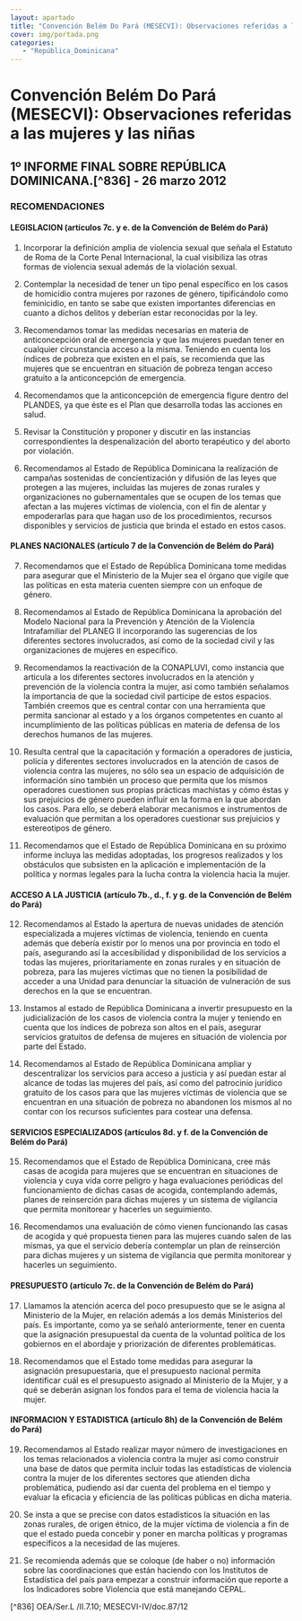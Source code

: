 ```yaml
---
layout: apartado
title: "Convención Belém Do Pará (MESECVI): Observaciones referidas a las mujeres y las niñas"
cover: img/portada.png
categories:
   - "República_Dominicana"
---
```

# Convención Belém Do Pará (MESECVI): Observaciones referidas a las mujeres y las niñas

## 1º INFORME FINAL SOBRE REPÚBLICA DOMINICANA.[^836] - 26 marzo 2012

### RECOMENDACIONES

#### LEGISLACION (artículos 7c. y e. de la Convención de Belém do Pará)

1. Incorporar la definición amplia de violencia sexual que señala el
Estatuto de Roma de la Corte Penal Internacional, la cual visibiliza las
otras formas de violencia sexual además de la violación sexual.

2. Contemplar la necesidad de tener un tipo penal específico en los casos
de homicidio contra mujeres por razones de género, tipificándolo como
feminicidio, en tanto se sabe que existen importantes diferencias en cuanto
a dichos delitos y deberían estar reconocidas por la ley.

3. Recomendamos tomar las medidas necesarias en materia de anticoncepción
oral de emergencia y que las mujeres puedan tener en cualquier
circunstancia acceso a la misma. Teniendo en cuenta los índices de pobreza
que existen en el país, se recomienda que las mujeres que se encuentran en
situación de pobreza tengan acceso gratuito a la anticoncepción de
emergencia.

4. Recomendamos que la anticoncepción de emergencia figure dentro del
PLANDES, ya que éste es el Plan que desarrolla todas las acciones en salud.

5. Revisar la Constitución y proponer y discutir en las instancias
correspondientes la despenalización del aborto terapéutico y del aborto por
violación.

6. Recomendamos al Estado de República Dominicana la realización de
campañas sostenidas de concientización y difusión de las leyes que protegen
a las mujeres, incluidas las mujeres de zonas rurales y organizaciones no
gubernamentales que se ocupen de los temas que afectan a las mujeres
víctimas de violencia, con el fin de alentar y empoderarlas para que hagan
uso de los procedimientos, recursos disponibles y servicios de justicia que
brinda el estado en estos casos.

#### PLANES NACIONALES (artículo 7 de la Convención de Belém do Pará)

7. Recomendamos que el Estado de República Dominicana tome medidas para
asegurar que el Ministerio de la Mujer sea el órgano que vigile que las
políticas en esta materia cuenten siempre con un enfoque de género.

8. Recomendamos al Estado de República Dominicana la aprobación del Modelo
Nacional para la Prevención y Atención de la Violencia Intrafamiliar del
PLANEG II incorporando las sugerencias de los diferentes sectores
involucrados, así como de la sociedad civil y las organizaciones de mujeres
en específico.

9. Recomendamos la reactivación de la CONAPLUVI, como instancia que
articula a los diferentes sectores involucrados en la atención y prevención
de la violencia contra la mujer, así como también señalamos la importancia
de que la sociedad civil participe de estos espacios. También creemos que
es central contar con una herramienta que permita sancionar al estado y a
los órganos competentes en cuanto al incumplimiento de las políticas
públicas en materia de defensa de los derechos humanos de las mujeres.

10. Resulta central que la capacitación y formación a operadores de
justicia, policía y diferentes sectores involucrados en la atención de
casos de violencia contra las mujeres, no sólo sea un espacio de
adquisición de información sino también un proceso que permita que los
mismos operadores cuestionen sus propias prácticas machistas y cómo éstas y
sus prejuicios de género pueden influir en la forma en la que abordan los
casos. Para ello, se deberá elaborar mecanismos e instrumentos de
evaluación que permitan a los operadores cuestionar sus prejuicios y
estereotipos de género.

11. Recomendamos que el Estado de República Dominicana en su próximo
informe incluya las medidas adoptadas, los progresos realizados y los
obstáculos que subsisten en la aplicación e implementación de la política y
normas legales para la lucha contra la violencia hacia la mujer.

#### ACCESO A LA JUSTICIA (artículo 7b., d., f. y g. de la Convención de Belém do Pará)

12. Recomendamos al Estado la apertura de nuevas unidades de atención
especializada a mujeres víctimas de violencia, teniendo en cuenta además
que debería existir por lo menos una por provincia en todo el país,
asegurando así la accesibilidad y disponibilidad de los servicios a todas
las mujeres, prioritariamente en zonas rurales y en situación de pobreza,
para las mujeres víctimas que no tienen la posibilidad de acceder a una
Unidad para denunciar la situación de vulneración de sus derechos en la que
se encuentran.

13. Instamos al estado de República Dominicana a invertir presupuesto en la
judicialización de los casos de violencia contra la mujer y teniendo en
cuenta que los índices de pobreza son altos en el país, asegurar servicios
gratuitos de defensa de mujeres en situación de violencia por parte del
Estado.

14. Recomendamos al Estado de República Dominicana ampliar y descentralizar
los servicios para acceso a justicia y así puedan estar al alcance de todas
las mujeres del país, así como del patrocinio jurídico gratuito de los
casos para que las mujeres víctimas de violencia que se encuentran en una
situación de pobreza no abandonen los mismos al no contar con los recursos
suficientes para costear una defensa.

#### SERVICIOS ESPECIALIZADOS (artículos 8d. y f. de la Convención de Belém do Pará)

15. Recomendamos que el Estado de República Dominicana, cree más casas de
acogida para mujeres que se encuentran en situaciones de violencia y cuya
vida corre peligro y haga evaluaciones periódicas del funcionamiento de
dichas casas de acogida, contemplando además, planes de reinserción para
dichas mujeres y un sistema de vigilancia que permita monitorear y hacerles
un seguimiento.

16. Recomendamos una evaluación de cómo vienen funcionando las casas de
acogida y qué propuesta tienen para las mujeres cuando salen de las mismas,
ya que el servicio debería contemplar un plan de reinserción para dichas
mujeres y un sistema de vigilancia que permita monitorear y hacerles un
seguimiento.

#### PRESUPUESTO (artículo 7c. de la Convención de Belém do Pará)

17. Llamamos la atención acerca del poco presupuesto que se le asigna al
Ministerio de la Mujer, en relación además a los demás Ministerios del
país. Es importante, como ya se señaló anteriormente, tener en cuenta que
la asignación presupuestal da cuenta de la voluntad política de los
gobiernos en el abordaje y priorización de diferentes problemáticas.

18. Recomendamos que el Estado tome medidas para asegurar la asignación
presupuestaria, que el presupuesto nacional permita identificar cuál es el
presupuesto asignado al Ministerio de la Mujer, y a qué se deberán asignan
los fondos para el tema de violencia hacia la mujer.

#### INFORMACION Y ESTADISTICA (artículo 8h) de la Convención de Belém do Pará)

19. Recomendamos al Estado realizar mayor número de investigaciones en los
temas relacionados a violencia contra la mujer así como construir una base
de datos que permita incluir todas las estadísticas de violencia contra la
mujer de los diferentes sectores que atienden dicha problemática, pudiendo
así dar cuenta del problema en el tiempo y evaluar la eficacia y eficiencia
de las políticas públicas en dicha materia.

20. Se insta a que se precise con datos estadísticos la situación en las
zonas rurales, de origen étnico, de la mujer víctima de violencia a fin de
que el estado pueda concebir y poner en marcha políticas y programas
específicos a la necesidad de las mujeres.

21. Se recomienda además que se coloque (de haber o no) información sobre
las coordinaciones que están haciendo con los Institutos de Estadística del
país para empezar a construir información que reporte a los Indicadores
sobre Violencia que está manejando CEPAL.

[^836] OEA/Ser.L /II.7.10; MESECVI-IV/doc.87/12
